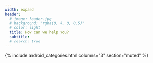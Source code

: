 ```yaml
---
width: expand
header:
  # image: header.jpg
  # background: "rgba(0, 0, 0, 0.5)"
  # color: light
  title: How can we help you?
  subtitle:
  # search: true
---
```


{% include android_categories.html 
  columns="3" 
  section="muted" 
%}

